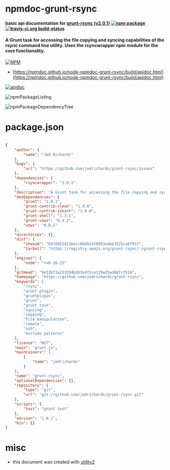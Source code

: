 # npmdoc-grunt-rsync

#### basic api documentation for  [grunt-rsync (v2.0.1)](https://github.com/jedrichards/grunt-rsync)  [![npm package](https://img.shields.io/npm/v/npmdoc-grunt-rsync.svg?style=flat-square)](https://www.npmjs.org/package/npmdoc-grunt-rsync) [![travis-ci.org build-status](https://api.travis-ci.org/npmdoc/node-npmdoc-grunt-rsync.svg)](https://travis-ci.org/npmdoc/node-npmdoc-grunt-rsync)

#### A Grunt task for accessing the file copying and syncing capabilities of the rsync command line utility. Uses the rsyncwrapper npm module for the core functionality.

[![NPM](https://nodei.co/npm/grunt-rsync.png?downloads=true&downloadRank=true&stars=true)](https://www.npmjs.com/package/grunt-rsync)

- [https://npmdoc.github.io/node-npmdoc-grunt-rsync/build/apidoc.html](https://npmdoc.github.io/node-npmdoc-grunt-rsync/build/apidoc.html)

[![apidoc](https://npmdoc.github.io/node-npmdoc-grunt-rsync/build/screenCapture.buildCi.browser.%252Ftmp%252Fbuild%252Fapidoc.html.png)](https://npmdoc.github.io/node-npmdoc-grunt-rsync/build/apidoc.html)

![npmPackageListing](https://npmdoc.github.io/node-npmdoc-grunt-rsync/build/screenCapture.npmPackageListing.svg)

![npmPackageDependencyTree](https://npmdoc.github.io/node-npmdoc-grunt-rsync/build/screenCapture.npmPackageDependencyTree.svg)



# package.json

```json

{
    "author": {
        "name": "Jed Richards"
    },
    "bugs": {
        "url": "https://github.com/jedrichards/grunt-rsync/issues"
    },
    "dependencies": {
        "rsyncwrapper": "2.0.1"
    },
    "description": "A Grunt task for accessing the file copying and syncing capabilities of the rsync command line utility. Uses the rsyncwrapper npm module for the core functionality.",
    "devDependencies": {
        "grunt": "1.0.1",
        "grunt-contrib-clean": "1.0.0",
        "grunt-contrib-jshint": "1.0.0",
        "grunt-shell": "1.3.1",
        "grunt-vows": "0.4.2",
        "vows": "0.8.1"
    },
    "directories": {},
    "dist": {
        "shasum": "b97dd154216acc8b492456053eebb3525ca6f91f",
        "tarball": "https://registry.npmjs.org/grunt-rsync/-/grunt-rsync-2.0.1.tgz"
    },
    "engines": {
        "node": ">=0.10.25"
    },
    "gitHead": "9e53bf3a223294b363ed72ce129a25ad68fcf51b",
    "homepage": "https://github.com/jedrichards/grunt-rsync",
    "keywords": [
        "rsync",
        "grunt plugin",
        "gruntplugin",
        "grunt",
        "grunt task",
        "syncing",
        "copying",
        "file manipulation",
        "remote",
        "ssh",
        "exclude patterns"
    ],
    "license": "MIT",
    "main": "grunt.js",
    "maintainers": [
        {
            "name": "jedrichards"
        }
    ],
    "name": "grunt-rsync",
    "optionalDependencies": {},
    "repository": {
        "type": "git",
        "url": "git://github.com/jedrichards/grunt-rsync.git"
    },
    "scripts": {
        "test": "grunt test"
    },
    "version": "2.0.1",
    "bin": {}
}
```



# misc
- this document was created with [utility2](https://github.com/kaizhu256/node-utility2)
